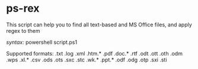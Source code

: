 # ps-rex

This script can help you to find all text-based and MS Office files, and apply regex to them

*syntax:*
powershell script.ps1 <regex> <ip address of data collector> <port>

Supported formats:
.txt
.log
.xml
.htm.*
.pdf
.doc.*
.rtf
.odt
.ott
.oth
.odm
.wps
.xl.*
.csv
.ods
.ots
.sxc
.stc
.wk.*
.ppt.*
.odf
.odg
.otp
.sxi
.sti
